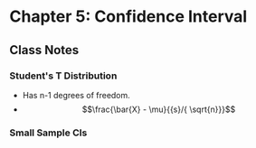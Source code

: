 # Chapter 5: Confidence Interval

## Class Notes

### Student's T Distribution

* Has n-1 degrees of freedom.
* $$\frac{\bar{X} - \mu}{{s}/{ \sqrt{n}}}$$

### Small Sample CIs

